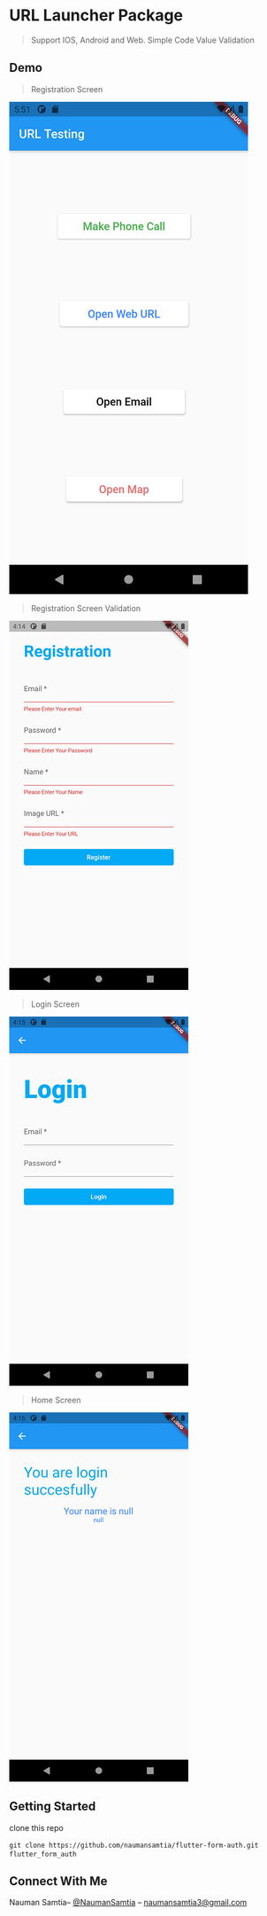 # URL Launcher Package

> Support IOS, Android and Web. Simple Code
>Value Validation

## Demo
>Registration Screen

![](screenshot1.png)


>Registration Screen Validation

![](screenshot2.png)


>Login Screen

![](screenshot3.png)


>Home Screen

![](screenshot4.png)

## Getting Started
clone this repo
```
git clone https://github.com/naumansamtia/flutter-form-auth.git flutter_form_auth
```
## Connect With Me
Nauman Samtia– [@NaumanSamtia](https://www.linkedin.com/in/naumansamtia/) – naumansamtia3@gmail.com


